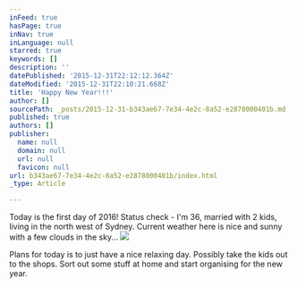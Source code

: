 ```yaml
---
inFeed: true
hasPage: true
inNav: true
inLanguage: null
starred: true
keywords: []
description: ''
datePublished: '2015-12-31T22:12:12.364Z'
dateModified: '2015-12-31T22:10:21.668Z'
title: 'Happy New Year!!!'
author: []
sourcePath: _posts/2015-12-31-b343ae67-7e34-4e2c-8a52-e2878000401b.md
published: true
authors: []
publisher:
  name: null
  domain: null
  url: null
  favicon: null
url: b343ae67-7e34-4e2c-8a52-e2878000401b/index.html
_type: Article

---
```

Today is the first day of 2016! Status check - I'm 36, married with 2 kids, living in the north west of Sydney. Current weather here is nice and sunny with a few clouds in the sky...
![](https://the-grid-user-content.s3-us-west-2.amazonaws.com/345c8fbc-0c01-4748-ad7c-2801f16816d0.png)

Plans for today is to just have a nice relaxing day. Possibly take the kids out to the shops. Sort out some stuff at home and start organising for the new year.
